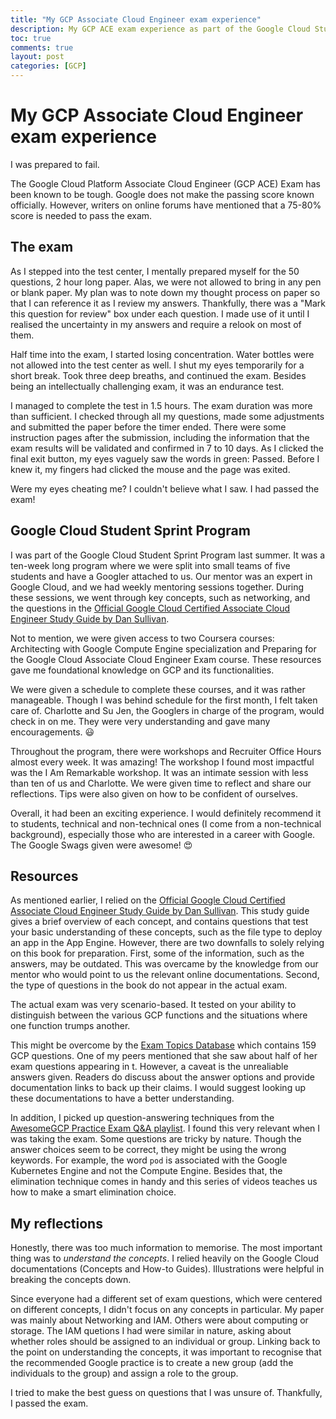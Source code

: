 ```yaml
---
title: "My GCP Associate Cloud Engineer exam experience"
description: My GCP ACE exam experience as part of the Google Cloud Student Sprint program
toc: true
comments: true
layout: post
categories: [GCP]
---
```


# My GCP Associate Cloud Engineer exam experience

I was prepared to fail. 

The Google Cloud Platform Associate Cloud Engineer (GCP ACE) Exam has been known to be tough. Google does not make the passing score known officially. However, writers on online forums have mentioned that a 75-80% score is needed to pass the exam. 

## The exam

As I stepped into the test center, I mentally prepared myself for the 50 questions, 2 hour long paper. Alas, we were not allowed to bring in any pen or blank paper. My plan was to note down my thought process on paper so that I can reference it as I review my answers. Thankfully, there was a "Mark this question for review" box under each question. I made use of it until I realised the uncertainty in my answers and require a relook on most of them.

Half time into the exam, I started losing concentration. Water bottles were not allowed into the test center as well. I shut my eyes temporarily for a short break. Took three deep breaths, and continued the exam. Besides being an intellectually challenging exam, it was an endurance test.

I managed to complete the test in 1.5 hours. The exam duration was more than sufficient. I checked through all my questions, made some adjustments and submitted the paper before the timer ended. There were some instruction pages after the submission, including the information that the exam results will be validated and confirmed in 7 to 10 days. As I clicked the final exit button, my eyes vaguely saw the words in green: Passed. Before I knew it, my fingers had clicked the mouse and the page was exited.

Were my eyes cheating me? I couldn't believe what I saw. I had passed the exam! 

## Google Cloud Student Sprint Program

I was part of the Google Cloud Student Sprint Program last summer. It was a ten-week long program where we were split into small teams of five students and have a Googler attached to us. Our mentor was an expert in Google Cloud, and we had weekly mentoring sessions together. During these sessions, we went through key concepts, such as networking, and the questions in the [Official Google Cloud Certified Associate Cloud Engineer Study Guide by Dan Sullivan](https://www.academia.edu/41551326/Official_Google_Cloud_Certified_Associate_Cloud_Engineer_Study_Guide). 

Not to mention, we were given access to two Coursera courses: Architecting with Google Compute Engine specialization and Preparing for the Google Cloud Associate Cloud Engineer Exam course. These resources gave me foundational knowledge on GCP and its functionalities.

We were given a schedule to complete these courses, and it was rather manageable. Though I was behind schedule for the first month, I felt taken care of. Charlotte and Su Jen, the Googlers in charge of the program, would check in on me. They were very understanding and gave many encouragements. :smiley:

Throughout the program, there were workshops and Recruiter Office Hours almost every week. It was amazing! The workshop I found most impactful was the I Am Remarkable workshop. It was an intimate session with less than ten of us and Charlotte. We were given time to reflect and share our reflections. Tips were also given on how to be confident of ourselves. 

Overall, it had been an exciting experience. I would definitely recommend it to students, technical and non-technical ones (I come from a non-technical background), especially those who are interested in a career with Google. The Google Swags given were awesome! :heart_eyes:

## Resources

As mentioned earlier, I relied on the [Official Google Cloud Certified Associate Cloud Engineer Study Guide by Dan Sullivan](https://www.academia.edu/41551326/Official_Google_Cloud_Certified_Associate_Cloud_Engineer_Study_Guide). This study guide gives a brief overview of each concept, and contains questions that test your basic understanding of these concepts, such as the file type to deploy an app in the App Engine. However, there are two downfalls to solely relying on this book for preparation. First, some of the information, such as the answers, may be outdated. This was overcame by the knowledge from our mentor who would point to us the relevant online documentations. Second, the type of questions in the book do not appear in the actual exam.

The actual exam was very scenario-based. It tested on your ability to distinguish between the various GCP functions and the situations where one function trumps another. 

This might be overcome by the [Exam Topics Database](https://www.examtopics.com/exams/google/associate-cloud-engineer/) which contains 159 GCP questions. One of my peers mentioned that she saw about half of her exam questions appearing in t. However, a caveat is the unrealiable answers given. Readers do discuss about the answer options and provide documentation links to back up their claims. I would suggest looking up these documentations to have a better understanding.

In addition, I picked up question-answering techniques from the [AwesomeGCP Practice Exam Q&A playlist](https://www.youtube.com/playlist?list=PLQMsfKRZZviRwqJwNmh1eAWnRMvlrk40x). I found this very relevant when I was taking the exam. Some questions are tricky by nature. Though the answer choices seem to be correct, they might be using the wrong keywords. For example, the word `pod` is associated with the Google Kubernetes Engine and not the Compute Engine. Besides that, the elimination technique comes in handy and this series of videos teaches us how to make a smart elimination choice. 

## My reflections

Honestly, there was too much information to memorise. The most important thing was to _understand the concepts_. I relied heavily on the Google Cloud documentations (Concepts and How-to Guides). Illustrations were helpful in breaking the concepts down.

Since everyone had a different set of exam questions, which were centered on different concepts, I didn't focus on any concepts in particular. My paper was mainly about Networking and IAM. Others were about computing or storage. The IAM quetions I had were similar in nature, asking about whether roles should be assigned to an individual or group. Linking back to the point on understanding the concepts, it was important to recognise that the recommended Google practice is to create a new group (add the individuals to the group) and assign a role to the group. 

I tried to make the best guess on questions that I was unsure of. Thankfully, I passed the exam. 
